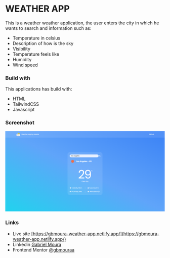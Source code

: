 # WEATHER APP

This is a weather weather application, the user enters the city in which he wants to search and information such as:

- Temperature in celsius
- Description of how is the sky
- Visibility
- Temperature feels like
- Humidity
- Wind speed

### Build with

This applications has build with:

- HTML
- TailwindCSS
- Javascript

### Screenshot

![](src/assets/images/screenshot.png)

### Links

- Live site [https://gbmoura-weather-app.netlify.app/](https://gbmoura-weather-app.netlify.app/)
- Linkedin [Gabriel Moura](https://www.linkedin.com/in/gabriel-moura-b63382161/)
- Frontend Mentor [@gbmouraa](https://www.frontendmentor.io/profile/gbmouraa)
